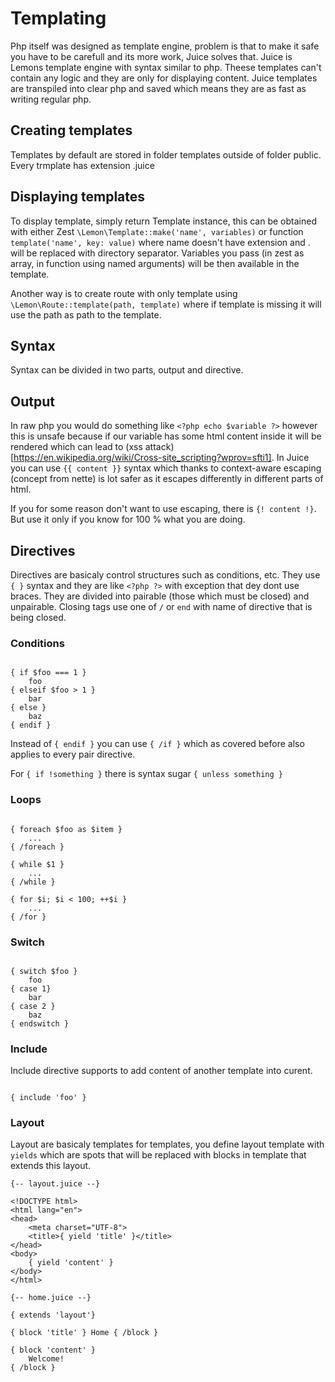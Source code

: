 # Templating

Php itself was designed as template engine, problem is that to make it safe you have to be carefull and its more work, Juice solves that. Juice is Lemons template engine with syntax similar to php. Theese templates can't contain any logic and they are only for displaying content. Juice templates are transpiled into clear php and saved which means they are as fast as writing regular php.

## Creating templates

Templates by default are stored in folder templates outside of folder public. Every trmplate has extension .juice

## Displaying templates

To display template, simply return Template instance, this can be obtained with either Zest `\Lemon\Template::make('name', variables)` or function `template('name', key: value)` where name doesn't have extension and . will be replaced with directory separator. Variables you pass (in zest as array, in function using named arguments) will be then available in the template.

Another way is to create route with only template using `\Lemon\Route::template(path, template)` where if template is missing it will use the path as path to the template.

## Syntax

Syntax can be divided in two parts, output and directive.

## Output

In raw php you would do something like `<?php echo $variable ?>` however this is unsafe because if our variable has some html content inside it will be rendered which can lead to (xss attack)[https://en.wikipedia.org/wiki/Cross-site_scripting?wprov=sfti1]. In Juice you can use `{{ content }}` syntax which thanks to context-aware escaping (concept from nette) is lot safer as it escapes differently in different parts of html.

If you for some reason don't want to use escaping, there is `{! content !}`. But use it only if you know for 100 % what you are doing.

## Directives

Directives are basicaly control structures such as conditions, etc. They use `{ }` syntax and they are like `<?php ?>` with exception that dey dont use braces. They are divided into pairable (those which must be closed) and unpairable. Closing tags use one of `/` or `end` with name of directive that is being closed.

### Conditions

```juice

{ if $foo === 1 }
    foo
{ elseif $foo > 1 } 
    bar
{ else }
    baz 
{ endif }

```

Instead of `{ endif }` you can use `{ /if }` which as covered before also applies to every pair directive.

For `{ if !something }` there is syntax sugar `{ unless something }`

### Loops

```juice

{ foreach $foo as $item }
    ...
{ /foreach }

{ while $1 }
    ...
{ /while }

{ for $i; $i < 100; ++$i }
    ...
{ /for }

```

### Switch

```juice

{ switch $foo }
    foo
{ case 1} 
    bar
{ case 2 }
    baz 
{ endswitch }

```

### Include

Include directive supports to add content of another template into curent.

```

{ include 'foo' }

```

### Layout
    
Layout are basicaly templates for templates, you define layout template with `yields` which are spots that will be replaced with blocks in template that extends this layout.

```
{-- layout.juice --}

<!DOCTYPE html>
<html lang="en">
<head>
    <meta charset="UTF-8">
    <title>{ yield 'title' }</title>
</head>
<body>
    { yield 'content' }
</body>
</html>

{-- home.juice --}

{ extends 'layout'}

{ block 'title' } Home { /block }

{ block 'content' }
    Welcome!
{ /block }

```
